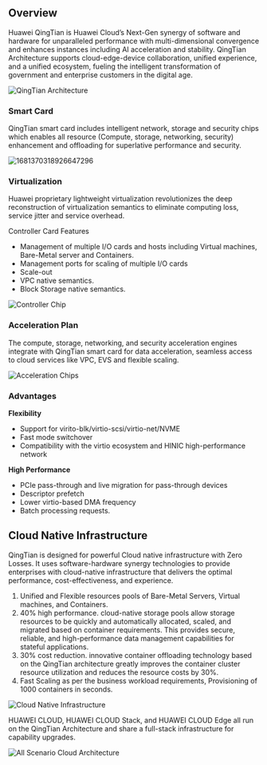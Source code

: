 ## Overview

Huawei QingTian is Huawei Cloud’s Next-Gen synergy of software and hardware for unparalleled performance with multi-dimensional convergence and enhances instances including AI acceleration and stability. QingTian Architecture supports cloud-edge-device collaboration, unified experience, and a unified ecosystem, fueling the intelligent transformation of government and enterprise customers in the digital age. 

![QingTian Architecture](https://forum.huawei.com/enterprise/api/file/v1/small/thread/681370316984684544.png?appid=esc_en)

### Smart Card

QingTian smart card includes intelligent network, storage and security chips which enables all resource (Compute, storage, networking, security) enhancement and offloading for superlative performance and security.

![1681370318926647296](https://forum.huawei.com/enterprise/api/file/v1/small/thread/681370318926647296.png?appid=esc_en "1681370318926647296")

### Virtualization

Huawei proprietary lightweight virtualization revolutionizes the deep reconstruction of virtualization semantics to eliminate computing loss, service jitter and service overhead. 

Controller Card Features

-   Management of multiple I/O cards and hosts including Virtual machines, Bare-Metal server and Containers.
-   Management ports for scaling of multiple I/O cards
-   Scale-out
-   VPC native semantics.
-   Block Storage native semantics.

![Controller Chip](https://forum.huawei.com/enterprise/api/file/v1/small/thread/681370323603296256.png?appid=esc_en)

### Acceleration Plan

The compute, storage, networking, and security acceleration engines integrate with QingTian smart card for data acceleration, seamless access to cloud services like VPC, EVS and flexible scaling.

![Acceleration Chips](https://forum.huawei.com/enterprise/api/file/v1/small/thread/681370323666210816.png?appid=esc_en)

### Advantages

**Flexibility**

-   Support for virito-blk/virtio-scsi/virtio-net/NVME
-   Fast mode switchover
-   Compatibility with the virtio ecosystem and HINIC high-performance network

**High Performance**

-   PCIe pass-through and live migration for pass-through devices
-   Descriptor prefetch
-   Lower virtio-based DMA frequency
-   Batch processing requests.

## Cloud Native Infrastructure

QingTian is designed for powerful Cloud native infrastructure with Zero Losses. It uses software-hardware synergy technologies to provide enterprises with cloud-native infrastructure that delivers the optimal performance, cost-effectiveness, and experience.

1.  Unified and Flexible resources pools of Bare-Metal Servers, Virtual machines, and Containers.
2.  40% high performance. cloud-native storage pools allow storage resources to be quickly and automatically allocated, scaled, and migrated based on container requirements. This provides secure, reliable, and high-performance data management capabilities for stateful applications.
3.  30% cost reduction. innovative container offloading technology based on the QingTian architecture greatly improves the container cluster resource utilization and reduces the resource costs by 30%.
4.  Fast Scaling as per the business workload requirements, Provisioning of 1000 containers in seconds.

![Cloud Native Infrastructure](https://forum.huawei.com/enterprise/api/file/v1/small/thread/681370325515898880.png?appid=esc_en)

HUAWEI CLOUD, HUAWEI CLOUD Stack, and HUAWEI CLOUD Edge all run on the QingTian Architecture and share a full-stack infrastructure for capability upgrades.

![All Scenario Cloud Architecture](https://forum.huawei.com/enterprise/api/file/v1/small/thread/681370328888119296.png?appid=esc_en)
